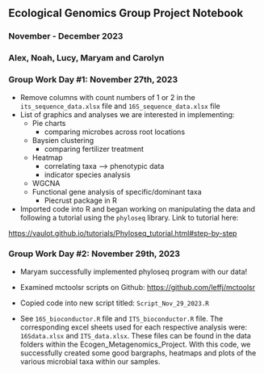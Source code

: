 ## Ecological Genomics Group Project Notebook

### November - December 2023

### Alex, Noah, Lucy, Maryam and Carolyn

### Group Work Day #1: November 27th, 2023

-   Remove columns with count numbers of 1 or 2 in the `its_sequence_data.xlsx` file and `16S_sequence_data.xlsx` file
-   List of graphics and analyses we are interested in implementing:
    -   Pie charts
        -   comparing microbes across root locations
    -   Baysien clustering
        -   comparing fertilizer treatment
    -   Heatmap
        -   correlating taxa --> phenotypic data
        -   indicator species analysis
    -   WGCNA
    -   Functional gene analysis of specific/dominant taxa
        -   Piecrust package in R
- Imported code into R and began working on manipulating the data and following a tutorial using the `phyloseq` library. Link to tutorial here: 

https://vaulot.github.io/tutorials/Phyloseq_tutorial.html#step-by-step 

### Group Work Day #2: November 29th, 2023

- Maryam successfully implemented phyloseq program with our data!
- Examined mctoolsr scripts on Github: https://github.com/leffj/mctoolsr 
- Copied code into new script titled: `Script_Nov_29_2023.R`

- See `16S_bioconductor.R` file and `ITS_bioconductor.R` file. The corresponding excel sheets used for each respective analysis were: `16Sdata.xlsx` and `ITS_data.xlsx`. These files can be found in the data folders within the Ecogen_Metagenomics_Project. With this code, we successfully created some good bargraphs, heatmaps and plots of the various microbial taxa within our samples. 
